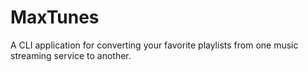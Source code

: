 # MaxTunes
A CLI application for converting your favorite playlists from one music streaming service to another.
